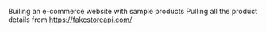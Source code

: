 Builing an e-commerce website with sample products
Pulling all the product details from https://fakestoreapi.com/